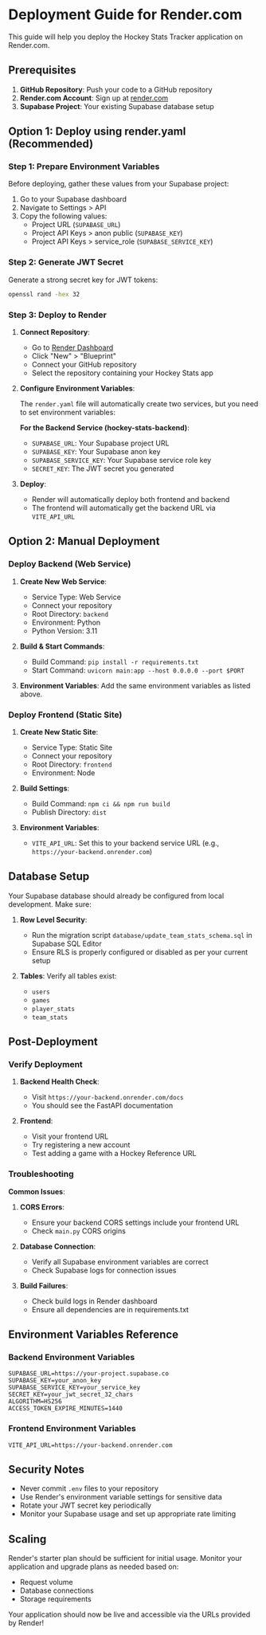 # Deployment Guide for Render.com

This guide will help you deploy the Hockey Stats Tracker application on Render.com.

## Prerequisites

1. **GitHub Repository**: Push your code to a GitHub repository
2. **Render.com Account**: Sign up at [render.com](https://render.com)
3. **Supabase Project**: Your existing Supabase database setup

## Option 1: Deploy using render.yaml (Recommended)

### Step 1: Prepare Environment Variables

Before deploying, gather these values from your Supabase project:

1. Go to your Supabase dashboard
2. Navigate to Settings > API
3. Copy the following values:
   - Project URL (`SUPABASE_URL`)
   - Project API Keys > anon public (`SUPABASE_KEY`)
   - Project API Keys > service_role (`SUPABASE_SERVICE_KEY`)

### Step 2: Generate JWT Secret

Generate a strong secret key for JWT tokens:
```bash
openssl rand -hex 32
```

### Step 3: Deploy to Render

1. **Connect Repository**:
   - Go to [Render Dashboard](https://dashboard.render.com)
   - Click "New" > "Blueprint"
   - Connect your GitHub repository
   - Select the repository containing your Hockey Stats app

2. **Configure Environment Variables**:
   
   The `render.yaml` file will automatically create two services, but you need to set environment variables:

   **For the Backend Service (hockey-stats-backend)**:
   - `SUPABASE_URL`: Your Supabase project URL
   - `SUPABASE_KEY`: Your Supabase anon key
   - `SUPABASE_SERVICE_KEY`: Your Supabase service role key
   - `SECRET_KEY`: The JWT secret you generated

3. **Deploy**:
   - Render will automatically deploy both frontend and backend
   - The frontend will automatically get the backend URL via `VITE_API_URL`

## Option 2: Manual Deployment

### Deploy Backend (Web Service)

1. **Create New Web Service**:
   - Service Type: Web Service
   - Connect your repository
   - Root Directory: `backend`
   - Environment: Python
   - Python Version: 3.11

2. **Build & Start Commands**:
   - Build Command: `pip install -r requirements.txt`
   - Start Command: `uvicorn main:app --host 0.0.0.0 --port $PORT`

3. **Environment Variables**:
   Add the same environment variables as listed above.

### Deploy Frontend (Static Site)

1. **Create New Static Site**:
   - Service Type: Static Site
   - Connect your repository
   - Root Directory: `frontend`
   - Environment: Node

2. **Build Settings**:
   - Build Command: `npm ci && npm run build`
   - Publish Directory: `dist`

3. **Environment Variables**:
   - `VITE_API_URL`: Set this to your backend service URL (e.g., `https://your-backend.onrender.com`)

## Database Setup

Your Supabase database should already be configured from local development. Make sure:

1. **Row Level Security**: 
   - Run the migration script `database/update_team_stats_schema.sql` in Supabase SQL Editor
   - Ensure RLS is properly configured or disabled as per your current setup

2. **Tables**: Verify all tables exist:
   - `users`
   - `games` 
   - `player_stats`
   - `team_stats`

## Post-Deployment

### Verify Deployment

1. **Backend Health Check**:
   - Visit `https://your-backend.onrender.com/docs`
   - You should see the FastAPI documentation

2. **Frontend**:
   - Visit your frontend URL
   - Try registering a new account
   - Test adding a game with a Hockey Reference URL

### Troubleshooting

**Common Issues**:

1. **CORS Errors**:
   - Ensure your backend CORS settings include your frontend URL
   - Check `main.py` CORS origins

2. **Database Connection**:
   - Verify all Supabase environment variables are correct
   - Check Supabase logs for connection issues

3. **Build Failures**:
   - Check build logs in Render dashboard
   - Ensure all dependencies are in requirements.txt

## Environment Variables Reference

### Backend Environment Variables
```
SUPABASE_URL=https://your-project.supabase.co
SUPABASE_KEY=your_anon_key
SUPABASE_SERVICE_KEY=your_service_key
SECRET_KEY=your_jwt_secret_32_chars
ALGORITHM=HS256
ACCESS_TOKEN_EXPIRE_MINUTES=1440
```

### Frontend Environment Variables
```
VITE_API_URL=https://your-backend.onrender.com
```

## Security Notes

- Never commit `.env` files to your repository
- Use Render's environment variable settings for sensitive data
- Rotate your JWT secret key periodically
- Monitor your Supabase usage and set up appropriate rate limiting

## Scaling

Render's starter plan should be sufficient for initial usage. Monitor your application and upgrade plans as needed based on:
- Request volume
- Database connections
- Storage requirements

Your application should now be live and accessible via the URLs provided by Render!